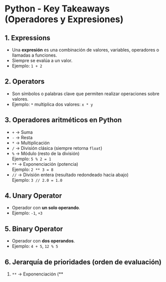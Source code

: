 # Python - Key Takeaways (Operadores y Expresiones)

## 1. Expressions
- Una **expresión** es una combinación de valores, variables, operadores o llamadas a funciones.
- Siempre se evalúa a un valor.
- Ejemplo: `1 + 2`

## 2. Operators
- Son símbolos o palabras clave que permiten realizar operaciones sobre valores.
- Ejemplo: `*` multiplica dos valores: `x * y`

## 3. Operadores aritméticos en Python
- `+` → Suma
- `-` → Resta
- `*` → Multiplicación
- `/` → División clásica (siempre retorna `float`)
- `%` → Módulo (resto de la división)  
  Ejemplo: `5 % 2 = 1`
- `**` → Exponenciación (potencia)  
  Ejemplo: `2 ** 3 = 8`
- `//` → División entera (resultado redondeado hacia abajo)  
  Ejemplo: `3 // 2.0 = 1.0`

## 4. Unary Operator
- Operador con **un solo operando**.  
- Ejemplo: `-1`, `+3`

## 5. Binary Operator
- Operador con **dos operandos**.  
- Ejemplo: `4 + 5`, `12 % 5`

## 6. Jerarquía de prioridades (orden de evaluación)
1. `**` → Exponenciación (**
